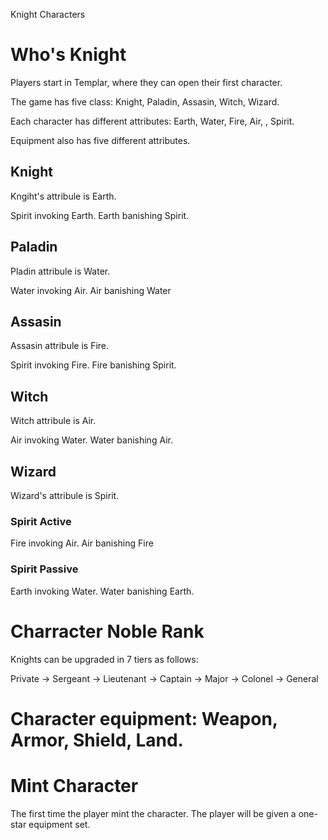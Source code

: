 Knight Characters

# Who's Knight

Players start in Templar, where they can open their first character.

The game has five class: Knight, Paladin, Assasin, Witch, Wizard.

Each character has different attributes: Earth, Water, Fire, Air, , Spirit.

Equipment also has five different attributes.

## Knight

Kngiht's attribule is Earth.

Spirit invoking Earth. Earth banishing Spirit.

## Paladin

Pladin attribule is Water.

Water invoking Air. Air banishing Water

## Assasin

Assasin attribule is Fire.

Spirit invoking Fire. Fire banishing Spirit.

## Witch

Witch attribule is Air.

Air invoking Water. Water banishing Air.

## Wizard

Wizard's attribule is Spirit.

### Spirit Active

Fire invoking Air. Air banishing Fire

### Spirit Passive

Earth invoking Water. Water banishing Earth.

# Charracter Noble Rank

Knights can be upgraded in 7 tiers as follows:

Private -> Sergeant -> Lieutenant -> Captain -> Major -> Colonel -> General

# Character equipment: Weapon, Armor, Shield, Land.

# Mint Character

The first time the player mint the character. The player will be given a one-star equipment set.